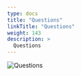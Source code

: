 ```yaml
---
type: docs
title: "Questions"
linkTitle: "Questions"
weight: 143
description: >
  Questions
---
```


![Questions](/images/bootcamp-slides/microservices-bootcamp/Slide143.PNG)
